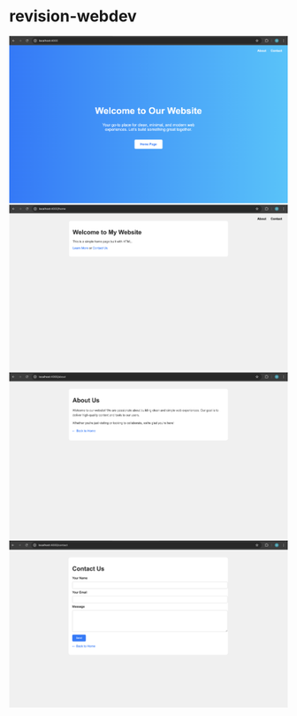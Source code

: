 # revision-webdev
![Landing page](images/image1.png)
![home page](images/image2.png)
![About page](images/image3.png)
![Contact page](images/image4.png)

